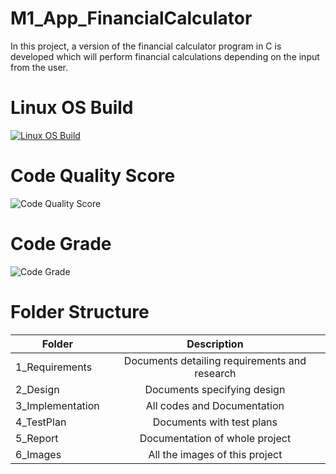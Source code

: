 # M1_App_FinancialCalculator
In this project, a version of the financial calculator program in C is developed which will perform financial calculations depending on the input from the user.

# Linux OS Build
[![Linux OS Build](https://github.com/alrichroshan/M1_App_FinancialCalculator/actions/workflows/Linux.yml/badge.svg)](https://github.com/alrichroshan/M1_App_FinancialCalculator/actions/workflows/Linux.yml)

# Code Quality Score
![Code Quality Score](https://api.codiga.io/project/29805/score/svg)

# Code Grade
![Code Grade](https://api.codiga.io/project/29805/status/svg)

# Folder Structure
| Folder   |      Description     |  
|----------|:-------------:|
| 1_Requirements |  Documents detailing requirements and research |
| 2_Design |    Documents specifying design  | 
| 3_Implementation |   All codes and Documentation  |
| 4_TestPlan |  Documents with test plans |
| 5_Report |    Documentation of whole project  | 
| 6_Images |    All the images of this project  |

